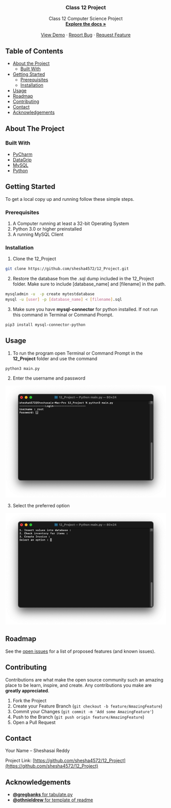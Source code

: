 <br />
<p align="center">
  <a href="https://github.com/shesha4572/12_Project">
  </a>

  <h3 align="center">Class 12 Project</h3>

  <p align="center">
    Class 12 Computer Science Project
    <br />
    <a href="https://github.com/shesha4572/12_Project"><strong>Explore the docs »</strong></a>
    <br />
    <br />
    <a href="https://github.com/shesha4572/12_Project">View Demo</a>
    ·
    <a href="https://github.com/shesha4572/12_Project/issues">Report Bug</a>
    ·
    <a href="https://github.com/shesha4572/12_Project/issues">Request Feature</a>
  </p>
</p>



<!-- TABLE OF CONTENTS -->
## Table of Contents

* [About the Project](#about-the-project)
  * [Built With](#built-with)
* [Getting Started](#getting-started)
  * [Prerequisites](#prerequisites)
  * [Installation](#installation)
* [Usage](#usage)
* [Roadmap](#roadmap)
* [Contributing](#contributing)
* [Contact](#contact)
* [Acknowledgements](#acknowledgements)



<!-- ABOUT THE PROJECT -->
## About The Project

### Built With

* [PyCharm](https://www.jetbrains.com/pycharm/)
* [DataGrip](https://www.jetbrains.com/datagrip/)
* [MySQL](https://www.mysql.com)
* [Python](https://www.python.org)



<!-- GETTING STARTED -->
## Getting Started

To get a local copy up and running follow these simple steps.

### Prerequisites

1. A Computer running at least a 32-bit Operating System
2. Python 3.0 or higher preinstalled
3. A running MySQL Client


### Installation
 
1. Clone the 12_Project
```sh
git clone https://github.com/shesha4572/12_Project.git
```
2. Restore the database from the .sql dump included in the 12_Project folder. Make sure to include [database_name] and [filename] in the path.
```sh
mysqladmin -u  -p create mytestdatabase
mysql -u [user] -p [database_name] < [filename].sql
```
3. Make sure you have **mysql-connector** for python installed. If not run this command in Terminal or Command Prompt.
```sh
pip3 install mysql-connector-python
```




<!-- USAGE EXAMPLES -->
## Usage
1. To run the program open Terminal or Command Prompt in the **12_Project** folder and use the command
```sh
python3 main.py
```
2. Enter the username and password
<img src = https://github.com/shesha4572/12_Project/blob/master/src/2.png>

3. Select the preferred option 
<img src = https://github.com/shesha4572/12_Project/blob/master/src/3.png>



<!-- ROADMAP -->
## Roadmap

See the [open issues](https://github.com/shesha4572/12_Project/issues) for a list of proposed features (and known issues).



<!-- CONTRIBUTING -->
## Contributing

Contributions are what make the open source community such an amazing place to be learn, inspire, and create. Any contributions you make are **greatly appreciated**.

1. Fork the Project
2. Create your Feature Branch (`git checkout -b feature/AmazingFeature`)
3. Commit your Changes (`git commit -m 'Add some AmazingFeature'`)
4. Push to the Branch (`git push origin feature/AmazingFeature`)
5. Open a Pull Request

<!-- CONTACT -->
## Contact

Your Name – Sheshasai Reddy

Project Link: [https://github.com/shesha4572/12_Project](https://github.com/shesha4572/12_Project)



<!-- ACKNOWLEDGEMENTS -->
## Acknowledgements

* [**@gregbanks** for tabulate.py ](https://github.com/gregbanks/python-tabulate)
* [**@othnieldrew** for template of readme](https://github.com/othneildrew/Best-README-Template)


